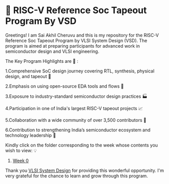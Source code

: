 # 🔲 RISC-V Reference Soc Tapeout Program By VSD 

Greetings! I am Sai Akhil Cheruvu and this is my repository for the RISC-V Reference Soc Tapeout Program by VLSI System Design (VSD). The program is aimed at preparing participants for advanced work in semiconductor design and VLSI engineering. 

The Key Program Highlights are 🔑 :

1.Comprehensive SoC design journey covering RTL, synthesis, physical design, and tapeout 🎯

2.Emphasis on using open-source EDA tools and flows 🧰

3.Exposure to industry-standard semiconductor design practices  🏭 

4.Participation in one of India's largest RISC-V tapeout projects 📈

5.Collaboration with a wide community of over 3,500 contributors 🤝

6.Contribution to strengthening India’s semiconductor ecosystem and technology leadership 🌱

Kindly click on the folder corresponding to the week whose contents you wish to view: 💡

1. [Week 0](https://github.com/SaiAkhilCheruvu/RISC-V_Reference_SoC_Tapeout_Program_by_VSD/blob/main/Week%200/Tasks.md)

Thank you [VLSI System Design](https://www.vlsisystemdesign.com/) for providing this wonderful opportunity. I'm very grateful for the chance to learn and grow through this program.
